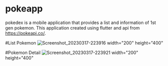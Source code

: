 # pokeapp

pokedex is a mobile application that provides a list and information of 1st gen pokemon. This application created using flutter and api from https://pokeapi.co/.

#List Pokemon
![Screenshot_20230317-223916](https://user-images.githubusercontent.com/22030146/225952774-a6cf955b-92bb-4d3a-870e-506ace88d30e.png) width="200" height="400"

#Pokemon Detail
![Screenshot_20230317-223921](https://user-images.githubusercontent.com/22030146/225952802-73ce0bd9-eed8-42f0-a2aa-da4bb108a687.png) width="200" height="400"
